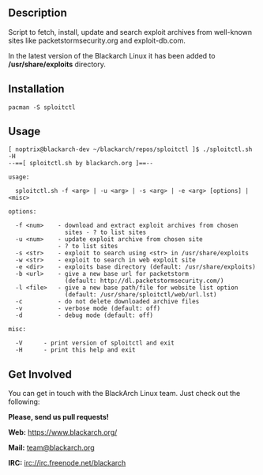 ## Description

Script to fetch, install, update and search exploit archives from well-known
sites like packetstormsecurity.org and exploit-db.com.

In the latest version of the Blackarch Linux it has been added to
**/usr/share/exploits** directory.

## Installation

`pacman -S sploitctl`

## Usage

```
[ noptrix@blackarch-dev ~/blackarch/repos/sploitctl ]$ ./sploitctl.sh -H
--==[ sploitctl.sh by blackarch.org ]==--

usage:

  sploitctl.sh -f <arg> | -u <arg> | -s <arg> | -e <arg> [options] | <misc>

options:

  -f <num>    - download and extract exploit archives from chosen
                sites - ? to list sites
  -u <num>    - update exploit archive from chosen site
              - ? to list sites
  -s <str>    - exploit to search using <str> in /usr/share/exploits
  -w <str>    - exploit to search in web exploit site
  -e <dir>    - exploits base directory (default: /usr/share/exploits)
  -b <url>    - give a new base url for packetstorm
                (default: http://dl.packetstormsecurity.com/)
  -l <file>   - give a new base path/file for website list option
                (default: /usr/share/sploitctl/web/url.lst)
  -c          - do not delete downloaded archive files
  -v          - verbose mode (default: off)
  -d          - debug mode (default: off)

misc:

  -V      - print version of sploitctl and exit
  -H      - print this help and exit
```

## Get Involved

You can get in touch with the BlackArch Linux team. Just check out the following:

**Please, send us pull requests!**

**Web:** https://www.blackarch.org/

**Mail:** team@blackarch.org

**IRC:** [irc://irc.freenode.net/blackarch](irc://irc.freenode.net/blackarch)
